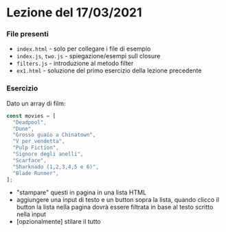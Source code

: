 # Lezione del 17/03/2021

### File presenti

- `index.html` - solo per collegare i file di esempio
- `index.js`, `two.js` - spiegazione/esempi sull closure
- `filters.js` - introduzione al metodo filter
- `ex1.html` - soluzione del primo esercizio della lezione precedente

### Esercizio

Dato un array di film:

```javascript
const movies = [
  "Deadpool",
  "Dune",
  "Grosso guaio a Chinatown",
  "V per vendetta",
  "Pulp Fiction",
  "Signore degli anelli",
  "Scarface",
  "Sharknado (1,2,3,4,5 e 6)",
  "Blade Runner",
];
```

- "stampare" questi in pagina in una lista HTML
- aggiungere una input di testo e un button sopra la lista, quando clicco il button la lista nella pagina dovrà essere filtrata in base al testo scritto nella input
- [opzionalmente] stilare il tutto